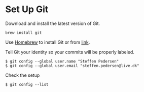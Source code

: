 # Set Up Git

Download and install the latest version of Git.

```
brew install git
```

Use [Homebrew](http://brew.sh/) to install Git or from [link](https://git-scm.com/downloads).

Tell Git your identity so your commits will be properly labeled.

```
$ git config --global user.name "Steffen Pedersen"
$ git config --global user.email "steffen.pedersen@live.dk"
```

Check the setup

```
$ git config --list
```



